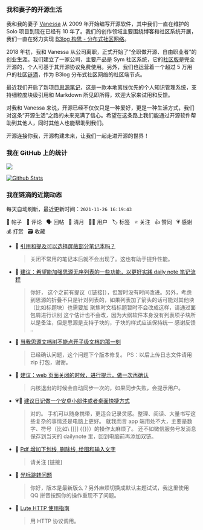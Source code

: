 ### 我和妻子的开源生活

我和我的妻子 [Vanessa](https://github.com/Vanessa219) 从 2009 年开始编写开源软件，其中我们一直在维护的 Solo 项目到现在已经有 10 年了。我们的创作领域主要围绕博客和社区系统开展，我们一直在努力实现 [B3log 构思 - 分布式社区网络](https://ld246.com/article/1546941897596)。

2018 年初，我和 Vanessa 从公司离职，正式开始了“全职做开源、自由职业者”的创业生涯。我们建立了一家公司，主要产品是 Sym 社区系统，它的[社区版](https://github.com/88250/symphony)是完全开源的，个人可基于其开源协议免费使用。另外，我们也运营着一个超过 5 万用户的社区[链滴](https://ld246.com)，作为 B3log 分布式社区网络的社区端节点。

最近我们开启了新项目[思源笔记](https://github.com/siyuan-note/siyuan)，这是一款本地离线优先的个人知识管理系统，支持细粒度块级引用和 Markdown 所见即所得，欢迎大家来试用和反馈。

对我和 Vanessa 来说，开源已经不仅仅只是一种爱好，更是一种生活方式，我们对这条“开源生活”之路的未来充满了信心。希望在这条路上我们能通过开源软件帮助到其他人，同时其他人也能帮助到我们。

开源连接你我，开源构建未来，让我们一起走进开源的世界！

### 我在 GitHub 上的统计

<a title="Hits" target="_blank" href="https://github.com/88250/88250"><img src="https://hits.b3log.org/88250/88250.svg"></a>

[![Github Stats](https://github-readme-stats.vercel.app/api?username=88250&theme=tokyonight&show_icons=true)](https://github.com/88250)

<!--events start -->

### 我在链滴的近期动态

每天自动刷新，最近更新时间：`2021-11-26 16:19:43`

📝 帖子 &nbsp; 💬 评论 &nbsp; 🗣 回帖 &nbsp; 🌙 清月 &nbsp; 👨‍💻 用户 &nbsp; 🏷️ 标签 &nbsp; ⭐️ 关注 &nbsp; 👍 赞同 &nbsp; 💗 感谢 &nbsp; 💰 打赏 &nbsp; 🗃 收藏

* 💬 [引用和提及可以选择屏蔽部分笔记本吗？](https://ld246.com/article/1637912969292/comment/1637913186986#comments)

  > 关闭不常用的笔记本后就不会出现了。这也有助于提升性能。
* 💬 [建议：希望能加强思源无序列表的一些功能，以更好实践 daily note 笔记流程](https://ld246.com/article/1637909699940/comment/1637912364526#comments)

  > 你好， 这个之前有提议（[链接]），但暂时没有时间改进。另外，考虑到思源的折叠不只是针对列表的，如果列表加了箭头的话可能对其他块（比如标题块）也需要加 聚焦时文档标题暂时不会改成这样，请通过面包屑进行识别 这个估计也不会改，因为大纲软件本身没有列表项子块所以是备注，但是思源是支持子块的，子块的样式应该保持统一 感谢反馈 ..
* 💬 [当我思源文档树不能点开子级文档的那一刻](https://ld246.com/article/1637767767193/comment/1637912051311#comments)

  > 已经确认问题，这个问题下个版本修复。 PS：以后上传日志文件请用 zip 打包，谢谢。
* 💬 [建议：web 页面关闭的时候，进行提示，做一次再确认](https://ld246.com/article/1637907550727/comment/1637911433324#comments)

  > 内核退出的时候会自动同步一次的，如果同步失败，会提示用户。
* 💗💬 [建议日记做一个安卓小部件或者桌面快捷方式](https://ld246.com/article/1637767544960/comment/1637898325079#comments)

  > 对的。 手机可以随身携带，更适合记录灵感。整理、阅读、大量书写这些复杂的事情还是电脑上更好。 就我而言 app 端用处不大，主要是数字、符号（比如\ [[]] {{}}）的操作太麻烦了。 还不如微信服务号发消息保存到当天的 dailynote 里，回到电脑前再添加双链。
* 💬 [Pdf 增加下划线, 删除线, 绘图和输入文字](https://ld246.com/article/1636283149471/comment/1637894381510#comments)

  > 请关注 [链接]
* 💬 [光标跳转问题](https://ld246.com/article/1637861279328/comment/1637889078052#comments)

  > 你好，版本是最新版么？另外麻烦切换成默认主题试试，我这里使用 QQ 拼音按照你的操作重现不了问题。
* 💬 [Lute HTTP 使用指南](https://ld246.com/article/1569240189601/comment/1637886568375#comments)

  > 用 HTTP 协议调用。


<!--events end -->
